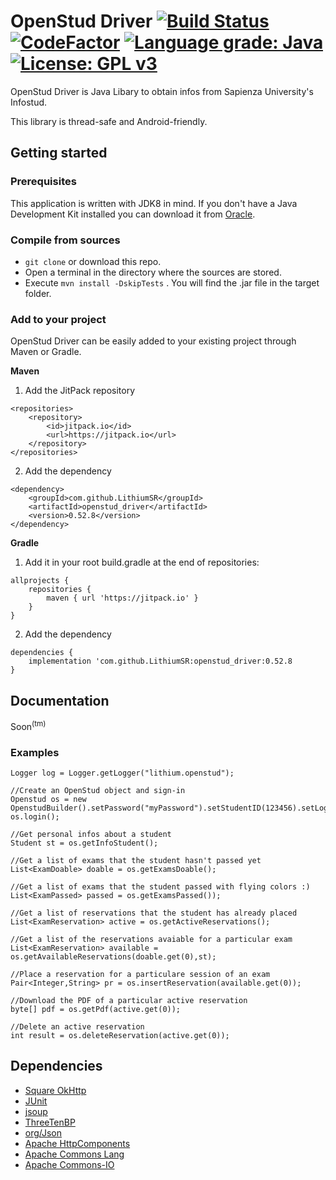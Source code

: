# OpenStud Driver [![Build Status](https://travis-ci.com/LithiumSR/openstud_driver.svg?branch=master)](https://travis-ci.com/LithiumSR/openstud_driver) [![CodeFactor](https://www.codefactor.io/repository/github/lithiumsr/openstud_driver/badge)](https://www.codefactor.io/repository/github/lithiumsr/openstud_driver) [![Language grade: Java](https://img.shields.io/lgtm/grade/java/g/LithiumSR/openstud_driver.svg?logo=lgtm&logoWidth=18)](https://lgtm.com/projects/g/LithiumSR/openstud_driver/context:java) [![License: GPL v3](https://img.shields.io/badge/License-GPL%20v3-blue.svg)](https://www.gnu.org/licenses/gpl-3.0)

OpenStud Driver is Java Libary to obtain infos from Sapienza University's Infostud.

This library is thread-safe and Android-friendly.

## Getting started

### Prerequisites
This application is written with JDK8 in mind. If you don't have a Java Development Kit installed you can download it from [Oracle](http://www.oracle.com/technetwork/java/javase/downloads/index.html).

### Compile from sources
- `git clone` or download this repo.
- Open a terminal in the directory where the sources are stored.
- Execute `mvn install -DskipTests` . You will find the .jar file in the target folder.

### Add to your project

OpenStud Driver can be easily added to your existing project through Maven or Gradle.

**Maven**

1) Add the JitPack repository
```
<repositories>
	<repository>
	    <id>jitpack.io</id>
		<url>https://jitpack.io</url>
	</repository>
</repositories>
```
2) Add the dependency
```
<dependency>
    <groupId>com.github.LithiumSR</groupId>
    <artifactId>openstud_driver</artifactId>
    <version>0.52.8</version>
</dependency>
```

**Gradle**

1) Add it in your root build.gradle at the end of repositories:
```
allprojects {
    repositories {
		maven { url 'https://jitpack.io' }
	}
}
```
2) Add the dependency
```
dependencies {
    implementation 'com.github.LithiumSR:openstud_driver:0.52.8
}
```


## Documentation

Soon<sup>(tm)</sup>

### Examples
```
Logger log = Logger.getLogger("lithium.openstud");

//Create an OpenStud object and sign-in
Openstud os = new OpenstudBuilder().setPassword("myPassword").setStudentID(123456).setLogger(log).build();
os.login();

//Get personal infos about a student
Student st = os.getInfoStudent();

//Get a list of exams that the student hasn't passed yet
List<ExamDoable> doable = os.getExamsDoable();

//Get a list of exams that the student passed with flying colors :)
List<ExamPassed> passed = os.getExamsPassed());

//Get a list of reservations that the student has already placed
List<ExamReservation> active = os.getActiveReservations();

//Get a list of the reservations avaiable for a particular exam
List<ExamReservation> available = os.getAvailableReservations(doable.get(0),st);

//Place a reservation for a particulare session of an exam
Pair<Integer,String> pr = os.insertReservation(available.get(0));

//Download the PDF of a particular active reservation
byte[] pdf = os.getPdf(active.get(0));

//Delete an active reservation
int result = os.deleteReservation(active.get(0));
 ```

 ## Dependencies
 - [Square OkHttp](https://github.com/square/okhttp)
 - [JUnit](https://github.com/junit-team/junit4)
 - [jsoup](https://jsoup.org/)
 - [ThreeTenBP](https://github.com/ThreeTen/threetenbp)
 - [org/Json](https://github.com/stleary/JSON-java)
 - [Apache HttpComponents](https://hc.apache.org/)
 - [Apache Commons Lang](https://commons.apache.org/proper/commons-lang/)
 - [Apache Commons-IO](https://commons.apache.org/proper/commons-io/)

